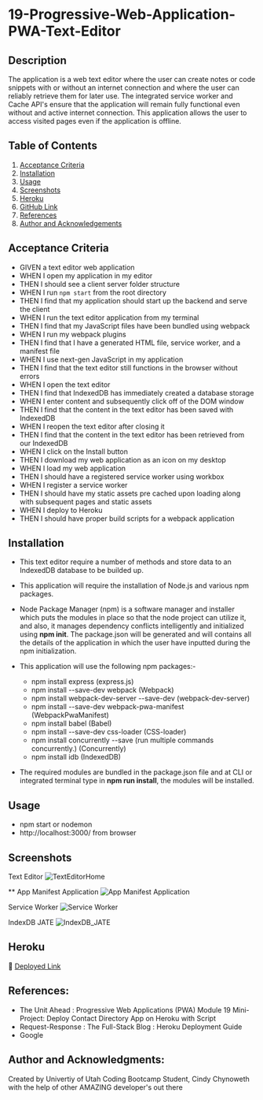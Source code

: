 # 19-Progressive-Web-Application-PWA-Text-Editor


## Description

The application is a web text editor where the user can create notes or code snippets with or without an internet connection and where the user can reliably retrieve them for later use.  The integrated service worker and Cache API's ensure that the application will remain fully functional even without and active internet connection.  This application allows the user to access visited pages even if the application is offline.


## Table of Contents

1. [Acceptance Criteria](acceptance-criteria)
2. [Installation](#installation)
3. [Usage](#usage)
4. [Screenshots](#screenshots)
5. [Heroku](#heroku)
6. [GitHub Link](#github-link)
7. [References](#references)
8. [Author and Acknowledgements](#author-and-acknowledgements)

## Acceptance Criteria

- GIVEN a text editor web application
- WHEN I open my application in my editor
- THEN I should see a client server folder structure
- WHEN I run `npm start` from the root directory
- THEN I find that my application should start up the backend and serve the client
- WHEN I run the text editor application from my terminal
- THEN I find that my JavaScript files have been bundled using webpack
- WHEN I run my webpack plugins
- THEN I find that I have a generated HTML file, service worker, and a manifest file
- WHEN I use next-gen JavaScript in my application
- THEN I find that the text editor still functions in the browser without errors
- WHEN I open the text editor
- THEN I find that IndexedDB has immediately created a database storage
- WHEN I enter content and subsequently click off of the DOM window
- THEN I find that the content in the text editor has been saved with IndexedDB
- WHEN I reopen the text editor after closing it
- THEN I find that the content in the text editor has been retrieved from our IndexedDB
- WHEN I click on the Install button
- THEN I download my web application as an icon on my desktop
- WHEN I load my web application
- THEN I should have a registered service worker using workbox
- WHEN I register a service worker
- THEN I should have my static assets pre cached upon loading along with subsequent pages and static assets
- WHEN I deploy to Heroku
- THEN I should have proper build scripts for a webpack application


## Installation

- This text editor require a number of methods and store data to an IndexedDB database to be builded up.

- This application will require the installation of Node.js and various npm packages.
 
- Node Package Manager (npm) is a software manager and installer which puts the modules in place so that the node project can utilize it, and also, it manages dependency conflicts intelligently and initialized using **npm init**. The package.json will be generated and will contains all the details of the application in which the user have inputted during the npm initialization. 

- This application will use the following npm packages:-

     * npm install express (express.js)
     * npm install --save-dev webpack (Webpack)
     * npm install webpack-dev-server --save-dev (webpack-dev-server)
     * npm install --save-dev webpack-pwa-manifest (WebpackPwaManifest)
     * npm install babel (Babel)
     * npm install --save-dev css-loader (CSS-loader)
     * npm install concurrently --save (run multiple commands concurrently.) (Concurrently)
     * npm install idb (IndexedDB)

* The required modules are bundled in the package.json file and at CLI or integrated terminal type in **npm run install**, the modules will be installed.       

## Usage

- npm start or nodemon
- http://localhost:3000/ from browser

## Screenshots

Text Editor
![TextEditorHome](https://user-images.githubusercontent.com/105569378/198852383-f79e2554-b0b9-4e6e-8ca9-800669c465df.png)

** App Manifest Application
![App Manifest Application](https://user-images.githubusercontent.com/105569378/198852386-cc3f652a-77bb-4055-ba09-4964dfbcdd6d.png)

Service Worker
![Service Worker](https://user-images.githubusercontent.com/105569378/198852402-4efc6495-e692-498b-bf93-a202725418b9.png)

IndexDB JATE
![IndexDB_JATE](https://user-images.githubusercontent.com/105569378/198852404-d3317c3d-388a-4d92-8c0a-51ac6febb044.png)


## Heroku
🚀 [Deployed Link](https://damp-reaches-38127.herokuapp.com/)


## References:

*   The Unit Ahead : Progressive Web Applications (PWA)
    Module 19 Mini-Project: Deploy Contact Directory App on Heroku with Script
*   Request-Response : The Full-Stack Blog : Heroku Deployment Guide
*   Google
 
## Author and Acknowledgments:

Created by Univertiy of Utah Coding Bootcamp Student, Cindy Chynoweth with the help of other AMAZING developer's out there​



